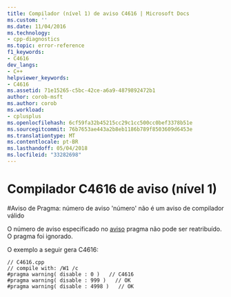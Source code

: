 ```yaml
---
title: Compilador (nível 1) de aviso C4616 | Microsoft Docs
ms.custom: ''
ms.date: 11/04/2016
ms.technology:
- cpp-diagnostics
ms.topic: error-reference
f1_keywords:
- C4616
dev_langs:
- C++
helpviewer_keywords:
- C4616
ms.assetid: 71e15265-c5bc-42ce-a6a9-4879892472b1
author: corob-msft
ms.author: corob
ms.workload:
- cplusplus
ms.openlocfilehash: 6cf59fa32b45215cc29c1cc500cc0bef3378b51e
ms.sourcegitcommit: 76b7653ae443a2b8eb1186b789f8503609d6453e
ms.translationtype: MT
ms.contentlocale: pt-BR
ms.lasthandoff: 05/04/2018
ms.locfileid: "33282698"
---
```

# <a name="compiler-warning-level-1-c4616"></a>Compilador C4616 de aviso (nível 1)
\#Aviso de Pragma: número de aviso 'número' não é um aviso de compilador válido  
  
 O número de aviso especificado no [aviso](../../preprocessor/warning.md) pragma não pode ser reatribuído. O pragma foi ignorado.  
  
 O exemplo a seguir gera C4616:  
  
```  
// C4616.cpp  
// compile with: /W1 /c  
#pragma warning( disable : 0 )   // C4616  
#pragma warning( disable : 999 )   // OK  
#pragma warning( disable : 4998 )   // OK  
```